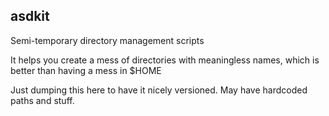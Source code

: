 ## asdkit

Semi-temporary directory management scripts

It helps you create a mess of directories with meaningless names, which is better than having a mess in $HOME

Just dumping this here to have it nicely versioned. May have hardcoded paths and stuff.
